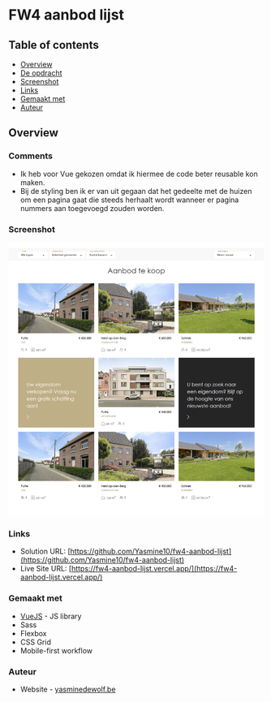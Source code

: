 # FW4 aanbod lijst

## Table of contents

- [Overview](#overview)
- [De opdracht](#de-opdracht)
- [Screenshot](#screenshot)
- [Links](#links)
- [Gemaakt met](#gemaakt-met)
- [Auteur](#auteur)

## Overview

### Comments

- Ik heb voor Vue gekozen omdat ik hiermee de code beter reusable kon maken.
- Bij de styling ben ik er van uit gegaan dat het gedeelte met de huizen om een pagina gaat die steeds herhaalt wordt  wanneer er pagina nummers aan toegevoegd zouden worden.

### Screenshot

![Screenshot oplossing](https://github.com/Yasmine10/fw4-aanbod-lijst/blob/master/src/assets/fw4-aanbod-lijst-solution.png?raw=true)

### Links

-   Solution URL: [https://github.com/Yasmine10/fw4-aanbod-lijst](https://github.com/Yasmine10/fw4-aanbod-lijst)
-   Live Site URL: [https://fw4-aanbod-lijst.vercel.app/](https://fw4-aanbod-lijst.vercel.app/)

### Gemaakt met

- [VueJS](https://vuejs.org) - JS library
- Sass
- Flexbox
- CSS Grid
- Mobile-first workflow

### Auteur

-   Website - [yasminedewolf.be](https://yasminedewolf.be)
